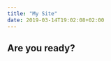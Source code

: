 ```yaml
---
title: "My Site"
date: 2019-03-14T19:02:08+02:00
---
```

<style>
section.hero {
    background-position: center;
    background-size: cover;
    background-image: url(/images/blog/2019/water.jpg);
}
</style>
<section class="hero is-large is-dark">
    <div class="hero-body">
        <div class="container has-text-centered">
            <h1 class="title is-1">Are you ready?</h1>
        </div>
    </div>
</section>